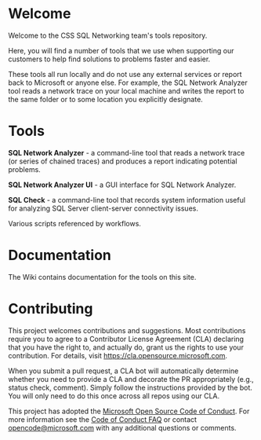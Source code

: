 
# Welcome

Welcome to the CSS SQL Networking team's tools repository.

Here, you will find a number of tools that we use when supporting our customers to help find solutions to problems faster and easier.

These tools all run locally and do not use any external services or report back to Microsoft or anyone else. For example, the SQL Network Analyzer tool reads a network trace on your local machine and writes the report to the same folder or to some location you explicitly designate.

# Tools

**SQL Network Analyzer** - a command-line tool that reads a network trace (or series of chained traces) and produces a report indicating potential problems.

**SQL Network Analyzer UI** - a GUI interface for SQL Network Analyzer.

**SQL Check** - a command-line tool that records system information useful for analyzing SQL Server client-server connectivity issues.

Various scripts referenced by workflows.

# Documentation

The Wiki contains documentation for the tools on this site.

# Contributing

This project welcomes contributions and suggestions.  Most contributions require you to agree to a
Contributor License Agreement (CLA) declaring that you have the right to, and actually do, grant us
the rights to use your contribution. For details, visit https://cla.opensource.microsoft.com.

When you submit a pull request, a CLA bot will automatically determine whether you need to provide
a CLA and decorate the PR appropriately (e.g., status check, comment). Simply follow the instructions
provided by the bot. You will only need to do this once across all repos using our CLA.

This project has adopted the [Microsoft Open Source Code of Conduct](https://opensource.microsoft.com/codeofconduct/).
For more information see the [Code of Conduct FAQ](https://opensource.microsoft.com/codeofconduct/faq/) or
contact [opencode@microsoft.com](mailto:opencode@microsoft.com) with any additional questions or comments.

